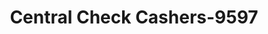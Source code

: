 ---
f_zip-code: 72032
f_state-code: AR
title: Central Check Cashers-9597
f_phone: 501-513-0033
f_city-only: Conway
f_address: 30 Macarthur Drive Conway
f_location-unique-id: '9597'
slug: central-check-cashers-9597
updated-on: '2024-05-30T13:46:58.046Z'
created-on: '2024-05-30T13:36:59.803Z'
published-on: '2024-05-30T13:54:32.469Z'
f_city-state: cms/city/conway-ar.md
f_company: cms/company/central-check-cashers.md
f_state: cms/state/arkansas.md
layout: '[payday-loan].html'
tags: payday-loan
---
